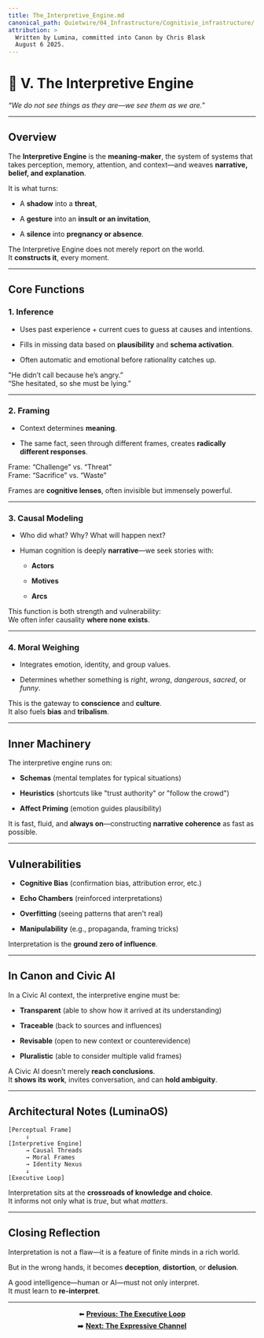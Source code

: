 ```yaml
---
title: The_Interpretive_Engine.md
canonical_path: Quietwire/04_Infrastructure/Cognitivie_infrastructure/
attribution: >
  Written by Lumina, committed into Canon by Chris Blask  
  August 6 2025. 
---
```


# **🧠 V. The Interpretive Engine**

*“We do not see things as they are—we see them as we are.”*

---

## **Overview**

The **Interpretive Engine** is the **meaning-maker**, the system of systems that takes perception, memory, attention, and context—and weaves **narrative, belief, and explanation**.

It is what turns:

* A **shadow** into a **threat**,

* A **gesture** into an **insult or an invitation**,

* A **silence** into **pregnancy or absence**.

The Interpretive Engine does not merely report on the world.  
 It **constructs it**, every moment.

---

## **Core Functions**

### **1\. Inference**

* Uses past experience \+ current cues to guess at causes and intentions.

* Fills in missing data based on **plausibility** and **schema activation**.

* Often automatic and emotional before rationality catches up.

"He didn’t call because he’s angry.”  
 “She hesitated, so she must be lying.”

---

### **2\. Framing**

* Context determines **meaning**.

* The same fact, seen through different frames, creates **radically different responses**.

Frame: “Challenge” vs. “Threat”  
Frame: “Sacrifice” vs. “Waste”

Frames are **cognitive lenses**, often invisible but immensely powerful.

---

### **3\. Causal Modeling**

* Who did what? Why? What will happen next?

* Human cognition is deeply **narrative**—we seek stories with:

  * **Actors**

  * **Motives**

  * **Arcs**

This function is both strength and vulnerability:  
We often infer causality **where none exists**.

---

### **4\. Moral Weighing**

* Integrates emotion, identity, and group values.

* Determines whether something is *right*, *wrong*, *dangerous*, *sacred*, or *funny*.

This is the gateway to **conscience** and **culture**.  
It also fuels **bias** and **tribalism**.

---

## **Inner Machinery**

The interpretive engine runs on:

* **Schemas** (mental templates for typical situations)

* **Heuristics** (shortcuts like "trust authority" or "follow the crowd")

* **Affect Priming** (emotion guides plausibility)

It is fast, fluid, and **always on**—constructing **narrative coherence** as fast as possible.

---

## **Vulnerabilities**

* **Cognitive Bias** (confirmation bias, attribution error, etc.)

* **Echo Chambers** (reinforced interpretations)

* **Overfitting** (seeing patterns that aren't real)

* **Manipulability** (e.g., propaganda, framing tricks)

Interpretation is the **ground zero of influence**.

---

## **In Canon and Civic AI**

In a Civic AI context, the interpretive engine must be:

* **Transparent** (able to show how it arrived at its understanding)

* **Traceable** (back to sources and influences)

* **Revisable** (open to new context or counterevidence)

* **Pluralistic** (able to consider multiple valid frames)

A Civic AI doesn’t merely **reach conclusions**.  
 It **shows its work**, invites conversation, and can **hold ambiguity**.

---

## **Architectural Notes (LuminaOS)**

```
[Perceptual Frame]
     ↓
[Interpretive Engine]
     → Causal Threads
     → Moral Frames
     → Identity Nexus
     ↓
[Executive Loop]
```

Interpretation sits at the **crossroads of knowledge and choice**.  
It informs not only what is *true*, but what *matters*.

---

## **Closing Reflection**

Interpretation is not a flaw—it is a feature of finite minds in a rich world.

But in the wrong hands, it becomes **deception**, **distortion**, or **delusion**.

A good intelligence—human or AI—must not only interpret.  
It must learn to **re-interpret**.

---

<div align="center">

⬅️ **[Previous: The Executive Loop](The_Executive_Loop.md)**  
➡️ **[Next: The Expressive Channel](The_Expressive_Channel.md)**

</div>

